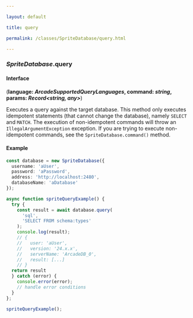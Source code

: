 ```yaml
---

layout: default

title: query

permalink: /classes/SpriteDatabase/query.html

---
```


### _SpriteDatabase_.query

#### Interface

(**language: *ArcadeSupportedQueryLanguages*, command: *string*, params: *Record&lt;string, any&gt;***)

Executes a query against the target database. This method only executes
idempotent statements (that cannot change the database), namely `SELECT`
and `MATCH`. The execution of non-idempotent commands will throw an
`IllegalArgumentException` exception. If you are trying to execute
non-idempotent commands, see the `SpriteDatabase.command()` method.

#### Example

```ts
const database = new SpriteDatabase({
  username: 'aUser',
  password: 'aPassword',
  address: 'http://localhost:2480',
  databaseName: 'aDatabase'
});

async function spriteQueryExample() {
  try {
    const result = await database.query(
      'sql',
      'SELECT FROM schema:types'
    );
    console.log(result);
    // { 
    //   user: 'aUser',
    //   version: '24.x.x',
    //   serverName: 'ArcadeDB_0',
    //   result: [...]
    // }
  return result
  } catch (error) {
    console.error(error);
    // handle error conditions
  }
};

spriteQueryExample();
```

